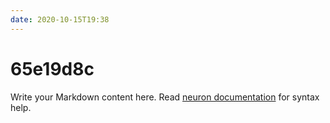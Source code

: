 ```yaml
---
date: 2020-10-15T19:38
---
```


# 65e19d8c

Write your Markdown content here. Read [neuron documentation](https://neuron.zettel.page/2011404.html) for syntax help.

